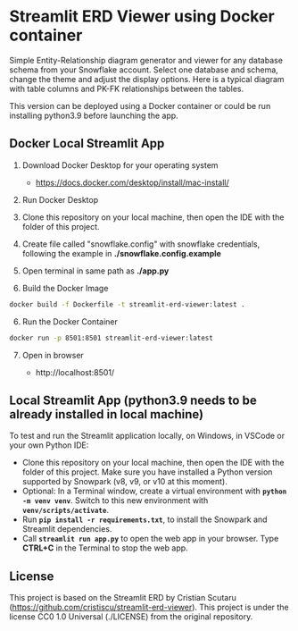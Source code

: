 Streamlit ERD Viewer using Docker container
====================

Simple Entity-Relationship diagram generator and viewer for any database schema from your Snowflake account. 
Select one database and schema, change the theme and adjust the display options. Here is a typical diagram with table columns and PK-FK relationships between the tables.

This version can be deployed using a Docker container or could be run installing python3.9 before launching the app.


Docker Local Streamlit App 
--------------------------

1. Download Docker Desktop for your operating system
    - https://docs.docker.com/desktop/install/mac-install/

2. Run Docker Desktop

3. Clone this repository on your local machine, then open the IDE with the folder of this project. 

4. Create file called "snowflake.config" with snowflake credentials, following the example in **./snowflake.config.example**

4. Open terminal in same path as **./app.py**

5. Build the Docker Image
```bash
docker build -f Dockerfile -t streamlit-erd-viewer:latest .
```

6. Run the Docker Container
```bash 
docker run -p 8501:8501 streamlit-erd-viewer:latest 
```

7. Open in browser

    - http://localhost:8501/ 



Local Streamlit App (python3.9 needs to be already installed in local machine)
-------------------

To test and run the Streamlit application locally, on Windows, in VSCode or your own Python IDE:

* Clone this repository on your local machine, then open the IDE with the folder of this project. Make sure you have installed a Python version supported by Snowpark (v8, v9, or v10 at this moment).
* Optional: In a Terminal window, create a virtual environment with **`python -m venv venv`**. Switch to this new environment with **`venv/scripts/activate`**.
* Run **`pip install -r requirements.txt`**, to install the Snowpark and Streamlit dependencies.
* Call **`streamlit run app.py`** to open the web app in your browser. Type **CTRL+C** in the Terminal to stop the web app.






License 
--------------------------
This project is based on the Streamlit ERD by Cristian Scutaru (https://github.com/cristiscu/streamlit-erd-viewer).
This project is under the license CC0 1.0 Universal (./LICENSE) from the original repository.